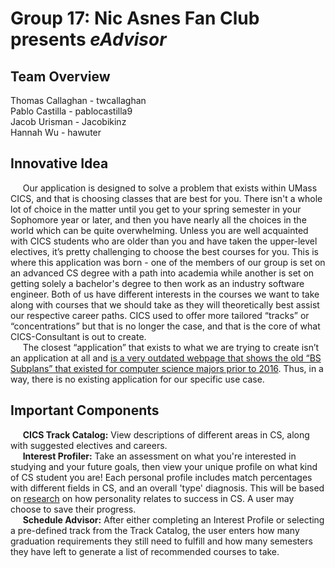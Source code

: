 # Group 17: Nic Asnes Fan Club presents *eAdvisor*

## Team Overview
Thomas Callaghan - twcallaghan <br>
Pablo Castilla - pablocastilla9 <br>
Jacob Urisman - Jacobikinz <br>
Hannah Wu - hawuter <br>

## Innovative Idea
&nbsp;&nbsp;&nbsp;&nbsp; Our application is designed to solve a problem that exists within UMass CICS, and that is choosing classes that are best for you. There isn't a whole lot of choice in the matter until you get to your spring semester in your Sophomore year or later, and then you have nearly all the choices in the world which can be quite overwhelming. Unless you are well acquainted with CICS students who are older than you and have taken the upper-level electives, it’s pretty challenging to choose the best courses for you. This is where this application was born - one of the members of our group is set on an advanced CS degree with a path into academia while another is set on getting solely a bachelor's degree to then work as an industry software engineer. Both of us have different interests in the courses we want to take along with courses that we should take as they will theoretically best assist our respective career paths. CICS used to offer more tailored “tracks” or “concentrations” but that is no longer the case, and that is the core of what CICS-Consultant is out to create. <br>
&nbsp;&nbsp;&nbsp;&nbsp; The closest “application” that exists to what we are trying to create isn’t an application at all and [is a very outdated webpage that shows the old “BS Subplans” that existed for computer science majors prior to 2016](https://www.cics.umass.edu/ugrad-education/concentrations). Thus, in a way, there is no existing application for our specific use case.


## Important Components
&nbsp;&nbsp;&nbsp;&nbsp; **CICS Track Catalog:** View descriptions of different areas in CS, along with suggested electives and careers.<br>
&nbsp;&nbsp;&nbsp;&nbsp; **Interest Profiler:** Take an assessment on what you're interested in studying and your future goals, then view your unique profile on what kind of CS student you are! Each personal profile includes match percentages with different fields in CS, and an overall 'type' diagnosis. This will be based on [research](https://www.ijitee.org/wp-content/uploads/papers/v8i12/J97550881019.pdf) on how personality relates to success in CS. A user may choose to save their progress.<br>
&nbsp;&nbsp;&nbsp;&nbsp; **Schedule Advisor:** After either completing an Interest Profile or selecting a pre-defined track from the Track Catalog, the user enters how many graduation requirements they still need to fulfill and how many semesters they have left to generate a list of recommended courses to take.<br>

